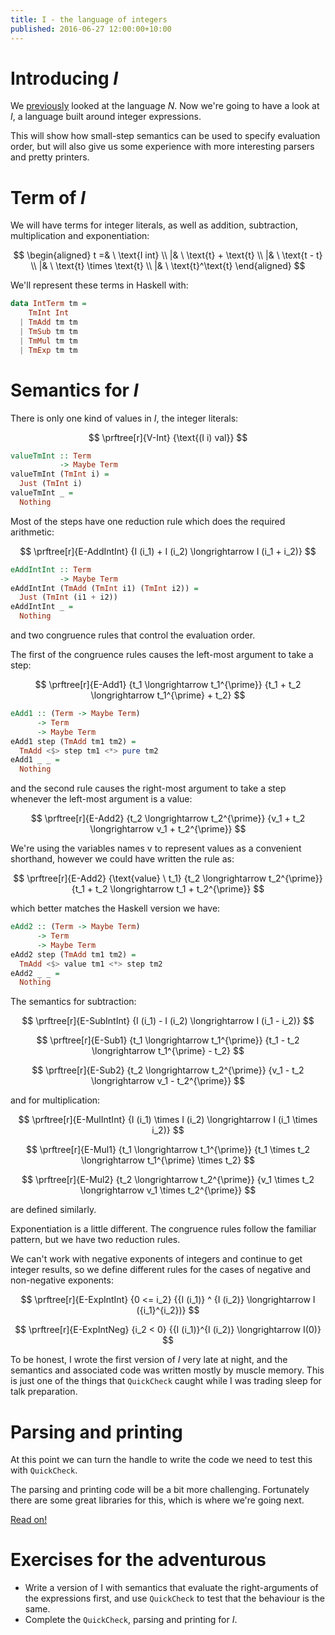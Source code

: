 ```yaml
---
title: I - the language of integers
published: 2016-06-27 12:00:00+10:00
---
```


# Introducing *I*

We [previously](./n.md) looked at the language *N*.
Now we're going to have a look at *I*, a language built around integer expressions.

This will show how small-step semantics can be used to specify evaluation order, but will also give us some experience with more interesting parsers and pretty printers.

# Term of *I*

We will have terms for integer literals, as well as addition, subtraction, multiplication and exponentiation:

$$
\begin{aligned}
t =& \ \text{I int} \\
  |& \ \text{t} + \text{t} \\
  |& \ \text{t - t} \\
  |& \ \text{t} \times \text{t} \\
  |& \ \text{t}^\text{t}
\end{aligned}
$$

We'll represent these terms in Haskell with:
```haskell
data IntTerm tm =
    TmInt Int
  | TmAdd tm tm
  | TmSub tm tm
  | TmMul tm tm
  | TmExp tm tm
```

# Semantics for *I*

There is only one kind of values in *I*, the integer literals:

$$
\prftree[r]{V-Int}
{\text{(I i) val}}
$$

```haskell
valueTmInt :: Term
           -> Maybe Term
valueTmInt (TmInt i) =
  Just (TmInt i)
valueTmInt _ =
  Nothing
```

Most of the steps have one reduction rule which does the required arithmetic:

$$
\prftree[r]{E-AddIntInt}
{I (i_1) + I (i_2) \longrightarrow I (i_1 + i_2)}
$$

```haskell
eAddIntInt :: Term
           -> Maybe Term
eAddIntInt (TmAdd (TmInt i1) (TmInt i2)) =
  Just (TmInt (i1 + i2))
eAddIntInt _ =
  Nothing
```

and two congruence rules that control the evaluation order.

The first of the congruence rules causes the left-most argument to take a step:

$$
\prftree[r]{E-Add1}
{t_1 \longrightarrow t_1^{\prime}}
{t_1 + t_2 \longrightarrow t_1^{\prime} + t_2}
$$

```haskell
eAdd1 :: (Term -> Maybe Term)
      -> Term
      -> Maybe Term
eAdd1 step (TmAdd tm1 tm2) =
  TmAdd <$> step tm1 <*> pure tm2
eAdd1 _ _ =
  Nothing
```

and the second rule causes the right-most argument to take a step whenever the left-most argument is a value:

$$
\prftree[r]{E-Add2}
{t_2 \longrightarrow t_2^{\prime}}
{v_1 + t_2 \longrightarrow v_1 + t_2^{\prime}}
$$

We're using the variables names $\text{v}$ to represent values as a convenient shorthand, however we could have written the rule as:

$$
\prftree[r]{E-Add2}
{\text{value} \ t_1}
{t_2 \longrightarrow t_2^{\prime}}
{t_1 + t_2 \longrightarrow t_1 + t_2^{\prime}}
$$

which better matches the Haskell version we have:
```haskell
eAdd2 :: (Term -> Maybe Term)
      -> Term
      -> Maybe Term
eAdd2 step (TmAdd tm1 tm2) =
  TmAdd <$> value tm1 <*> step tm2
eAdd2 _ _ =
  Nothing
```

The semantics for subtraction: 

$$
\prftree[r]{E-SubIntInt}
{I (i_1) - I (i_2) \longrightarrow I (i_1 - i_2)}
$$

$$
\prftree[r]{E-Sub1}
{t_1 \longrightarrow t_1^{\prime}}
{t_1 - t_2 \longrightarrow t_1^{\prime} - t_2}
$$

$$
\prftree[r]{E-Sub2}
{t_2 \longrightarrow t_2^{\prime}}
{v_1 - t_2 \longrightarrow v_1 - t_2^{\prime}}
$$

and for multiplication:

$$
\prftree[r]{E-MulIntInt}
{I (i_1) \times I (i_2) \longrightarrow I (i_1 \times i_2)}
$$

$$
\prftree[r]{E-Mul1}
{t_1 \longrightarrow t_1^{\prime}}
{t_1 \times t_2 \longrightarrow t_1^{\prime} \times t_2}
$$

$$
\prftree[r]{E-Mul2}
{t_2 \longrightarrow t_2^{\prime}}
{v_1 \times t_2 \longrightarrow v_1 \times t_2^{\prime}}
$$

are defined similarly.

Exponentiation is a little different.
The congruence rules follow the familiar pattern, but we have two reduction rules.

We can't work with negative exponents of integers and continue to get integer results, so we define different rules for the cases of negative and non-negative exponents:

$$
\prftree[r]{E-ExpIntInt}
{0 <= i_2}
{{I (i_1)} ^ {I (i_2)} \longrightarrow I ({i_1}^{i_2})}
$$

$$
\prftree[r]{E-ExpIntNeg}
{i_2 < 0}
{{I (i_1)}^{I (i_2)} \longrightarrow I(0)}
$$

To be honest, I wrote the first version of *I* very late at night, and the semantics and associated code was written mostly by muscle memory.
This is just one of the things that `QuickCheck` caught while I was trading sleep for talk preparation.

# Parsing and printing

At this point we can turn the handle to write the code we need to test this with `QuickCheck`.

The parsing and printing code will be a bit more challenging.
Fortunately there are some great libraries for this, which is where we're going next.

[Read on!](i/text.html)

# Exercises for the adventurous
- Write a version of I with semantics that evaluate the right-arguments of the expressions first, and use `QuickCheck` to test that the behaviour is the same.
- Complete the `QuickCheck`, parsing and printing for *I*.


